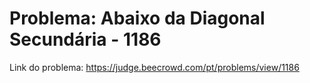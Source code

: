 # Problema: Abaixo da Diagonal Secundária - 1186

Link do problema: https://judge.beecrowd.com/pt/problems/view/1186